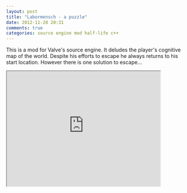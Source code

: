```yaml
---
layout: post
title: "Labormensch - a puzzle"
date: 2012-11-28 20:31
comments: true
categories: source engine mod half-life c++ 
---
```

This is a mod for Valve's source engine. It deludes the player's cognitive map of the world. Despite his efforts to escape he always returns to his start location. However there is one solution to escape... 
<iframe class="youtube-player" width="420" height="315" src="http://www.youtube.com/embed/3QaHo0QgKeQ"></iframe>
